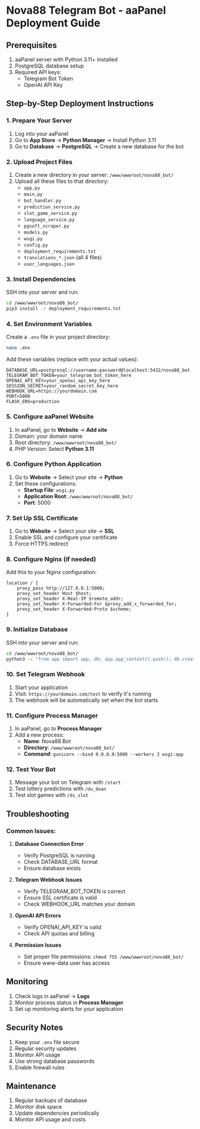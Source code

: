 # Nova88 Telegram Bot - aaPanel Deployment Guide

## Prerequisites

1. aaPanel server with Python 3.11+ installed
2. PostgreSQL database setup
3. Required API keys:
   - Telegram Bot Token
   - OpenAI API Key

## Step-by-Step Deployment Instructions

### 1. Prepare Your Server

1. Log into your aaPanel
2. Go to **App Store** → **Python Manager** → Install Python 3.11
3. Go to **Database** → **PostgreSQL** → Create a new database for the bot

### 2. Upload Project Files

1. Create a new directory in your server: `/www/wwwroot/nova88_bot/`
2. Upload all these files to that directory:
   - `app.py`
   - `main.py`
   - `bot_handler.py`
   - `prediction_service.py`
   - `slot_game_service.py`
   - `language_service.py`
   - `pgsoft_scraper.py`
   - `models.py`
   - `wsgi.py`
   - `config.py`
   - `deployment_requirements.txt`
   - `translations_*.json` (all 4 files)
   - `user_languages.json`

### 3. Install Dependencies

SSH into your server and run:
```bash
cd /www/wwwroot/nova88_bot/
pip3 install -r deployment_requirements.txt
```

### 4. Set Environment Variables

Create a `.env` file in your project directory:
```bash
nano .env
```

Add these variables (replace with your actual values):
```
DATABASE_URL=postgresql://username:password@localhost:5432/nova88_bot
TELEGRAM_BOT_TOKEN=your_telegram_bot_token_here
OPENAI_API_KEY=your_openai_api_key_here
SESSION_SECRET=your_random_secret_key_here
WEBHOOK_URL=https://yourdomain.com
PORT=5000
FLASK_ENV=production
```

### 5. Configure aaPanel Website

1. In aaPanel, go to **Website** → **Add site**
2. Domain: your domain name
3. Root directory: `/www/wwwroot/nova88_bot/`
4. PHP Version: Select **Python 3.11**

### 6. Configure Python Application

1. Go to **Website** → Select your site → **Python**
2. Set these configurations:
   - **Startup File**: `wsgi.py`
   - **Application Root**: `/www/wwwroot/nova88_bot/`
   - **Port**: 5000

### 7. Set Up SSL Certificate

1. Go to **Website** → Select your site → **SSL**
2. Enable SSL and configure your certificate
3. Force HTTPS redirect

### 8. Configure Nginx (if needed)

Add this to your Nginx configuration:
```nginx
location / {
    proxy_pass http://127.0.0.1:5000;
    proxy_set_header Host $host;
    proxy_set_header X-Real-IP $remote_addr;
    proxy_set_header X-Forwarded-For $proxy_add_x_forwarded_for;
    proxy_set_header X-Forwarded-Proto $scheme;
}
```

### 9. Initialize Database

SSH into your server and run:
```bash
cd /www/wwwroot/nova88_bot/
python3 -c "from app import app, db; app.app_context().push(); db.create_all()"
```

### 10. Set Telegram Webhook

1. Start your application
2. Visit: `https://yourdomain.com/test` to verify it's running
3. The webhook will be automatically set when the bot starts

### 11. Configure Process Manager

1. In aaPanel, go to **Process Manager**
2. Add a new process:
   - **Name**: Nova88 Bot
   - **Directory**: `/www/wwwroot/nova88_bot/`
   - **Command**: `gunicorn --bind 0.0.0.0:5000 --workers 2 wsgi:app`

### 12. Test Your Bot

1. Message your bot on Telegram with `/start`
2. Test lottery predictions with `/du_doan`
3. Test slot games with `/ds_slot`

## Troubleshooting

### Common Issues:

1. **Database Connection Error**
   - Verify PostgreSQL is running
   - Check DATABASE_URL format
   - Ensure database exists

2. **Telegram Webhook Issues**
   - Verify TELEGRAM_BOT_TOKEN is correct
   - Ensure SSL certificate is valid
   - Check WEBHOOK_URL matches your domain

3. **OpenAI API Errors**
   - Verify OPENAI_API_KEY is valid
   - Check API quotas and billing

4. **Permission Issues**
   - Set proper file permissions: `chmod 755 /www/wwwroot/nova88_bot/`
   - Ensure www-data user has access

## Monitoring

1. Check logs in aaPanel → **Logs**
2. Monitor process status in **Process Manager**
3. Set up monitoring alerts for your application

## Security Notes

1. Keep your `.env` file secure
2. Regular security updates
3. Monitor API usage
4. Use strong database passwords
5. Enable firewall rules

## Maintenance

1. Regular backups of database
2. Monitor disk space
3. Update dependencies periodically
4. Monitor API usage and costs